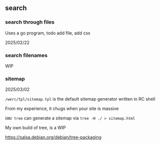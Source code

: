 ## search

### search through files

Uses a go program, todo add file, add css

2025/02/22

### search filenames

WIP

### sitemap

2025/03/02

`/werc/tpl/sitemap.tpl` is the default sitemap generator written in RC shell

From my experience, it chugs when your site is massive

`GNU tree` can generate a sitemap via `tree -H ./ > sitemap.html`

My own build of tree, is a WIP

<https://salsa.debian.org/debian/tree-packaging>
